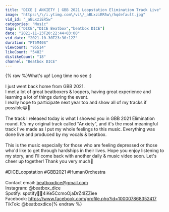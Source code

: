 ```yaml
---
title: "DICE | ANXIETY | GBB 2021 Loopstation Elimination Track Live"
image: "https:\/\/i.ytimg.com\/vi\/_aBLxziER5w\/hqdefault.jpg"
vid_id: "_aBLxziER5w"
categories: "Music"
tags: ["DICE","DICE Beatbox","beatbox DICE"]
date: "2021-11-23T20:22:44+03:00"
vid_date: "2021-10-30T23:30:12Z"
duration: "PT5M40S"
viewcount: "95514"
likeCount: "5482"
dislikeCount: "18"
channel: "Beatbox DICE"
---
```

{% raw %}What's up! Long time no see :) <br /><br /> I just went back home from GBB 2021. <br />I met a lot of great beatboxers &amp; loopers, having great experience and learning a lot of things during the event.<br />I really hope to participate next year too and show all of my tracks if possible😁👊<br /><br /> The track I released today is what I showed you in GBB 2021 Elimination round. It's my original track called &quot;Anxiety&quot;, and it's the most meaningful track I've made as I put my whole feelings to this music. Everything was done live and produced by my vocals &amp; beatbox.<br /><br /> This is the music especially for those who are feeling depressed or those who'd like to get through hardships in their lives. Hope you enjoy listening to my story, and I'll come back with another daily &amp; music video soon. Let's cheer up together! Thank you very much🙏<br /><br />#DICELoopstation #GBB2021 #HumanOrchestra<br /><br />Contact email: beatboxdice@gmail.com<br />Instagram: @beatbox_dice<br />Spotify: spotify:artist:4iKe5CcmoOjaDrZ4IZZiee<br />Facebook: <a rel="nofollow" target="blank" href="https://www.facebook.com/profile.php?id=100007868352417">https://www.facebook.com/profile.php?id=100007868352417</a><br />TikTok: @beatboxdice{% endraw %}
